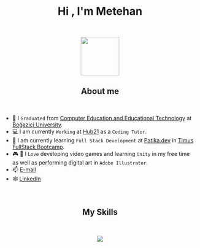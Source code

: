 <h1 align="center">Hi , I'm Metehan</h1>
<br>

<p align="center"> 
	<picture><img src = "https://github.com/7oSkaaa/7oSkaaa/blob/main/Images/about_me.gif?raw=true" width = 100px></picture>
</p>
<h2 align="center">About me</h2>
<br>

- :school: I `Graduated` from [Computer Education and Educational Technology](https://cet.bogazici.edu.tr/) at [Boğaziçi University](https://bogazici.edu.tr/en_US).
- :computer: I am currently `Working` at [Hub21](https://thehub21.com/) as a `Coding Tutor`.
- :blue_book: I am currently learning `Full Stack Development` at [Patika.dev](https://www.patika.dev/) in [Timus FullStack Bootcamp](https://www.timusnetworks.com/).
- :video_game: :art: I `Love` developing video games and learning `Unity` in my free time as well as performing digital art in `Adobe Illustrator`.
- :mailbox: [E-mail](mthn.karasahin@gmail.com)
- :spider_web: [LinkedIn](https://www.linkedin.com/in/metehankarasahinoglu/)
<br>

<h2 align="center">My Skills</h2>
<br>

<p align="center">
  <a href="https://skillicons.dev">
    <img src="https://skillicons.dev/icons?i=css,html,js,MongoDB,express,vue,nodejs,nestjs,postgres,cs,dotnet,git,unity,ai" />
  </a>
</p>
